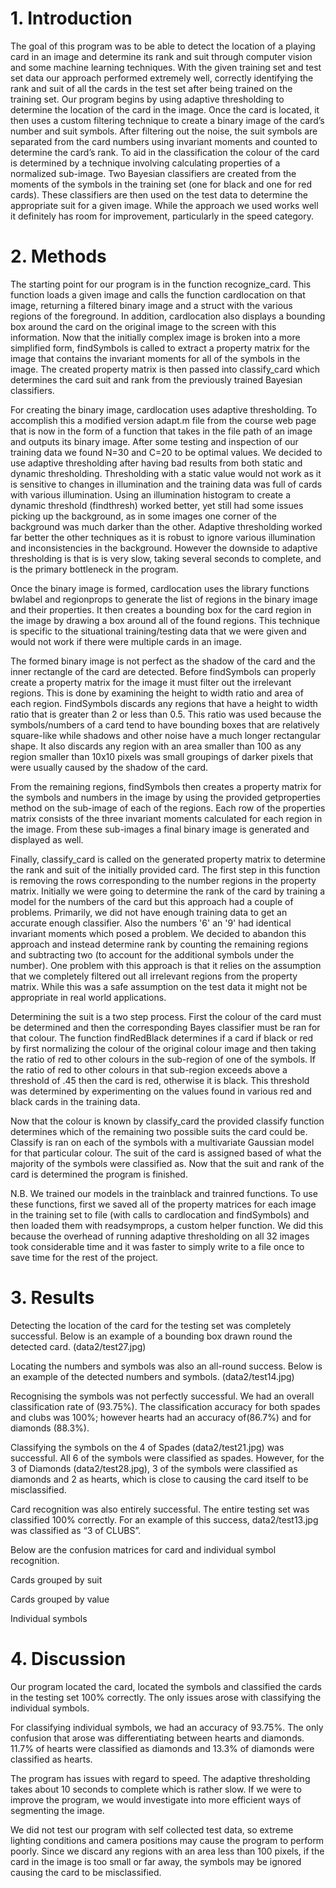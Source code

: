 # 1. Introduction

The goal of this program was to be able to detect the location of a playing card in an image and determine its rank and suit through computer vision and some machine learning techniques. With the given training set and test set data our approach performed extremely well, correctly identifying the rank and suit of all the cards in the test set after being trained on the training set.  Our program begins by using adaptive thresholding to determine the location of the card in the image. Once the card is located, it then uses a custom filtering technique to create a binary image of the card’s number and suit symbols. After filtering out the noise, the suit symbols are separated from the card numbers using invariant moments and counted to determine the card’s rank.  To aid in the classification the colour of the card is determined by a technique involving calculating properties of a normalized sub-image. Two Bayesian classifiers are created from the moments of the symbols in the training set (one for black and one for red cards).  These classifiers are then used on the test data to determine the appropriate suit for a given image. While the approach we used works well it definitely has room for improvement, particularly in the speed category.
	
# 2. Methods

The starting point for our program is in the function recognize_card. This function loads a given image and calls the function cardlocation on that image, returning a filtered binary image and a struct with the various regions of the foreground. In addition, cardlocation also displays a bounding box around the card on the original image to the screen with this information. Now that the initially complex image is broken into a more simplified form, findSymbols is called to extract a property matrix for the image that contains the invariant moments for all of the symbols in the image. The created property matrix is then passed into classify_card which determines the card suit and rank from the previously trained Bayesian classifiers.

For creating the binary image, cardlocation uses adaptive thresholding. To accomplish this a modified version adapt.m file from the course web page that is now in the form of a function that takes in the file path of an image and outputs its binary image. After some testing and inspection of our training data we found N=30 and C=20 to be optimal values.  We decided to use adaptive thresholding after having bad results from both static and dynamic thresholding. Thresholding with a static value would not work as it is sensitive to changes in illumination and the training data was full of cards with various illumination. Using an illumination histogram to create a dynamic threshold (findthresh) worked better, yet still had some issues picking up the background, as in some images one corner of the background was much darker than the other.  Adaptive thresholding worked far better the other techniques as it is robust to ignore various illumination and inconsistencies in the background. However the downside to adaptive thresholding is that is is very slow, taking several seconds to complete, and is the primary bottleneck in the program.

Once the binary image is formed, cardlocation uses the library functions bwlabel and regionprops to generate the list of regions in the binary image and their properties. It then creates a bounding box for the card region in the image by drawing a box around all of the found regions. This technique is specific to the situational training/testing data that we were given and would not work if there were multiple cards in an image.

The formed binary image is not perfect as the shadow of the card and the inner rectangle of the card are detected. Before findSymbols can properly create a property matrix for the image it must filter out the irrelevant regions. This is done by examining the height to width ratio and area of each region. FindSymbols discards any regions that have a height to width ratio that is greater than 2 or less than 0.5. This ratio was used because the symbols/numbers of a card tend to have bounding boxes that are relatively square-like while shadows and other noise have a much longer rectangular shape. It also discards any region with an area smaller than 100 as any region smaller than 10x10 pixels was small groupings of darker pixels that were usually caused by the shadow of the card.

From the remaining regions, findSymbols then creates a property matrix for the symbols and numbers in the image by using the provided getproperties method on the sub-image of each of the regions. Each row of the properties matrix consists of the three invariant moments calculated for each region in the image. From these sub-images a final binary image is generated and displayed as well.

Finally, classify_card is called on the generated property matrix to determine the rank and suit of the initially provided card. The first step in this function is removing the rows corresponding to the number regions in the property matrix. Initially we were going to determine the rank of the card by training a model for the numbers of the card but this approach had a couple of problems. Primarily, we did not have enough training data to get an accurate enough classifier. Also the numbers '6' an '9' had identical invariant moments which posed a problem.  We decided to abandon this approach and instead determine rank by counting the remaining regions and subtracting two (to account for the additional symbols under the number). One problem with this approach is that it relies on the assumption that we completely filtered out all irrelevant regions from the property matrix. While this was a safe assumption on the test data it might not be appropriate in real world applications.

Determining the suit is a two step process. First the colour of the card must be determined and then the corresponding Bayes classifier must be ran for that colour. The function findRedBlack  determines if a card if black or red by first normalizing the colour of the original colour image and then taking the ratio of red to other colours in the sub-region of one of the symbols. If the ratio of red to other colours in that sub-region exceeds above a threshold of .45 then the card is red, otherwise it is black. This threshold was determined by experimenting on the values found in various red and black cards in the training data.

Now that the colour is known by classify_card the provided classify function determines which of the remaining two possible suits the card could be. Classify is ran on each of the symbols with a multivariate Gaussian model for that particular colour. The suit of the card is assigned based of what the majority of the symbols were classified as. Now that the suit and rank of the card is determined the program is finished.

N.B. We trained our models in the trainblack and trainred functions. To use these functions, first we saved all of the property matrices for each image in the training set to file (with calls to cardlocation and findSymbols) and then loaded them with readsymprops, a custom helper function. We did this because the overhead of running adaptive thresholding on all 32 images took considerable time and it was faster to simply write to a file once to save time for the rest of the project.



# 3. Results

Detecting the location of the card for the testing set was completely successful.
Below is an example of a bounding box drawn round the detected card.
(data2/test27.jpg)

Locating the numbers and symbols was also an all-round success.
Below is an example of the detected numbers and symbols.
(data2/test14.jpg)

Recognising the symbols was not perfectly successful. We had an overall classification rate of (93.75%). The classification accuracy for both spades and clubs was 100%; however hearts had an accuracy of(86.7%) and for diamonds (88.3%).

Classifying the symbols on the 4 of Spades (data2/test21.jpg) was successful. All 6 of the symbols were classified as spades. However, for the 3 of Diamonds (data2/test28.jpg), 3 of the symbols were classified as diamonds and 2 as hearts, which is close to causing the card itself to be misclassified.


Card recognition was also entirely successful. The entire testing set was classified 100% correctly.
For an example of this success, data2/test13.jpg was classified as “3 of CLUBS”.

Below are the confusion matrices for card and individual symbol recognition.

Cards grouped by suit

Cards grouped by value

Individual symbols

# 4. Discussion

Our program located the card, located the symbols and classified the cards in the testing set 100% correctly. The only issues arose with classifying the individual symbols.

For classifying individual symbols, we had an accuracy of 93.75%. The only confusion that arose was differentiating between hearts and diamonds. 11.7% of hearts were classified as diamonds and 13.3% of diamonds were classified as hearts.

The program has issues with regard to speed. The adaptive thresholding takes about 10 seconds to complete which is rather slow. If we were to improve the program, we would investigate into more efficient ways of segmenting the image.

We did not test our program with self collected test data, so extreme lighting conditions and camera positions may cause the program to perform poorly. Since we discard any regions with an area less than 100 pixels, if the card in the image is too small or far away, the symbols may be ignored causing the card to be misclassified.
